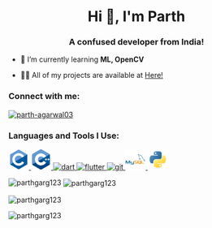 <h1 align="center">Hi 👋, I'm Parth</h1>
<h3 align="center">A confused developer from India!</h3>



- 🌱 I’m currently learning **ML, OpenCV**

- 👨‍💻 All of my projects are available at [Here!](https://github.com/parthgarg123?tab=repositories)

<h3 align="left">Connect with me:</h3>
<p align="left">
<a href="https://linkedin.com/in/parth-agarwal03" target="blank"><img align="center" src="https://raw.githubusercontent.com/rahuldkjain/github-profile-readme-generator/master/src/images/icons/Social/linked-in-alt.svg" alt="parth-agarwal03" height="30" width="40" /></a>
</p>

<h3 align="left">Languages and Tools I Use:</h3>
<p align="left"> <a href="https://www.cprogramming.com/" target="_blank" rel="noreferrer"> <img src="https://raw.githubusercontent.com/devicons/devicon/master/icons/c/c-original.svg" alt="c" width="40" height="40"/> </a> <a href="https://www.w3schools.com/cpp/" target="_blank" rel="noreferrer"> <img src="https://raw.githubusercontent.com/devicons/devicon/master/icons/cplusplus/cplusplus-original.svg" alt="cplusplus" width="40" height="40"/> </a> <a href="https://dart.dev" target="_blank" rel="noreferrer"> <img src="https://www.vectorlogo.zone/logos/dartlang/dartlang-icon.svg" alt="dart" width="40" height="40"/> </a> <a href="https://flutter.dev" target="_blank" rel="noreferrer"> <img src="https://www.vectorlogo.zone/logos/flutterio/flutterio-icon.svg" alt="flutter" width="40" height="40"/> </a> <a href="https://git-scm.com/" target="_blank" rel="noreferrer"> <img src="https://www.vectorlogo.zone/logos/git-scm/git-scm-icon.svg" alt="git" width="40" height="40"/> </a> <a href="https://www.mysql.com/" target="_blank" rel="noreferrer"> <img src="https://raw.githubusercontent.com/devicons/devicon/master/icons/mysql/mysql-original-wordmark.svg" alt="mysql" width="40" height="40"/> </a> <a href="https://www.python.org" target="_blank" rel="noreferrer"> <img src="https://raw.githubusercontent.com/devicons/devicon/master/icons/python/python-original.svg" alt="python" width="40" height="40"/> </a> </p>

<p><img align="left" src="https://github-readme-stats.vercel.app/api/top-langs?username=parthgarg123&show_icons=true&locale=en&layout=compact" alt="parthgarg123" /></p>

<p>&nbsp;<img align="center" src="https://github-readme-stats.vercel.app/api?username=parthgarg123&show_icons=true&locale=en" alt="parthgarg123" /></p>

<p><img align="center" src="https://github-readme-streak-stats.herokuapp.com/?user=parthgarg123&" alt="parthgarg123" /></p>

<p align="left"> <img src="https://komarev.com/ghpvc/?username=parthgarg123&label=Hits&color=0e75b6&style=flat" alt="parthgarg123" /> </p>
